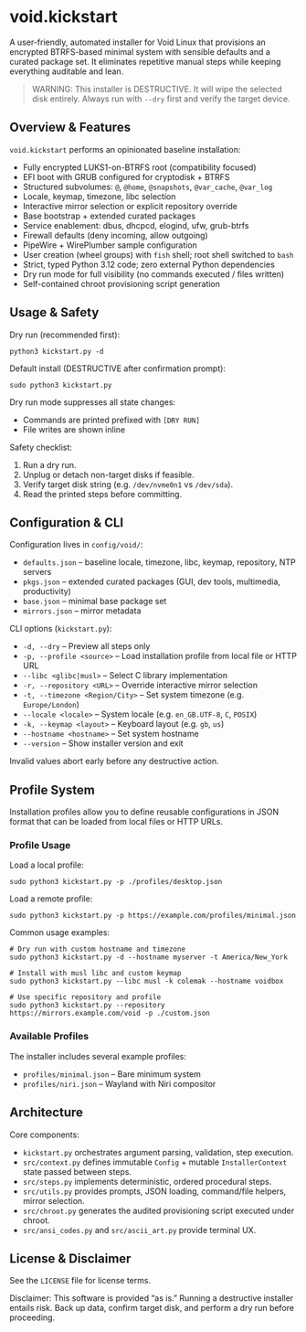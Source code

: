 # void.kickstart

A user-friendly, automated installer for Void Linux that provisions an encrypted BTRFS-based minimal system with sensible defaults and a curated package set. It eliminates repetitive manual steps while keeping everything auditable and lean.

> WARNING: This installer is DESTRUCTIVE. It will wipe the selected disk entirely. Always run with `--dry` first and verify the target device.

## Overview & Features

`void.kickstart` performs an opinionated baseline installation:

- Fully encrypted LUKS1-on-BTRFS root (compatibility focused)
- EFI boot with GRUB configured for cryptodisk + BTRFS
- Structured subvolumes: `@`, `@home`, `@snapshots`, `@var_cache`, `@var_log`
- Locale, keymap, timezone, libc selection
- Interactive mirror selection or explicit repository override
- Base bootstrap + extended curated packages
- Service enablement: dbus, dhcpcd, elogind, ufw, grub-btrfs
- Firewall defaults (deny incoming, allow outgoing)
- PipeWire + WirePlumber sample configuration
- User creation (wheel groups) with `fish` shell; root shell switched to `bash`
- Strict, typed Python 3.12 code; zero external Python dependencies
- Dry run mode for full visibility (no commands executed / files written)
- Self-contained chroot provisioning script generation

## Usage & Safety

Dry run (recommended first):
```
python3 kickstart.py -d
```

Default install (DESTRUCTIVE after confirmation prompt):
```
sudo python3 kickstart.py
```

Dry run mode suppresses all state changes:
- Commands are printed prefixed with `[DRY RUN]`
- File writes are shown inline

Safety checklist:
1. Run a dry run.
2. Unplug or detach non-target disks if feasible.
3. Verify target disk string (e.g. `/dev/nvme0n1` vs `/dev/sda`).
4. Read the printed steps before committing.

## Configuration & CLI

Configuration lives in `config/void/`:
- `defaults.json` – baseline locale, timezone, libc, keymap, repository, NTP servers
- `pkgs.json` – extended curated packages (GUI, dev tools, multimedia, productivity)
- `base.json` – minimal base package set
- `mirrors.json` – mirror metadata

CLI options (`kickstart.py`):
- `-d, --dry` – Preview all steps only
- `-p, --profile <source>` – Load installation profile from local file or HTTP URL
- `--libc <glibc|musl>` – Select C library implementation
- `-r, --repository <URL>` – Override interactive mirror selection
- `-t, --timezone <Region/City>` – Set system timezone (e.g. `Europe/London`)
- `--locale <locale>` – System locale (e.g. `en_GB.UTF-8`, `C`, `POSIX`)
- `-k, --keymap <layout>` – Keyboard layout (e.g. `gb`, `us`)
- `--hostname <hostname>` – Set system hostname
- `--version` – Show installer version and exit

Invalid values abort early before any destructive action.

## Profile System

Installation profiles allow you to define reusable configurations in JSON format that can be loaded from local files or HTTP URLs.

### Profile Usage

Load a local profile:
```
sudo python3 kickstart.py -p ./profiles/desktop.json
```

Load a remote profile:
```
sudo python3 kickstart.py -p https://example.com/profiles/minimal.json
```

Common usage examples:
```
# Dry run with custom hostname and timezone
sudo python3 kickstart.py -d --hostname myserver -t America/New_York

# Install with musl libc and custom keymap
sudo python3 kickstart.py --libc musl -k colemak --hostname voidbox

# Use specific repository and profile
sudo python3 kickstart.py --repository https://mirrors.example.com/void -p ./custom.json
```

### Available Profiles

The installer includes several example profiles:
- `profiles/minimal.json` – Bare minimum system
- `profiles/niri.json` – Wayland with Niri compositor

## Architecture

Core components:
- `kickstart.py` orchestrates argument parsing, validation, step execution.
- `src/context.py` defines immutable `Config` + mutable `InstallerContext` state passed between steps.
- `src/steps.py` implements deterministic, ordered procedural steps.
- `src/utils.py` provides prompts, JSON loading, command/file helpers, mirror selection.
- `src/chroot.py` generates the audited provisioning script executed under chroot.
- `src/ansi_codes.py` and `src/ascii_art.py` provide terminal UX.

## License & Disclaimer

See the `LICENSE` file for license terms.

Disclaimer: This software is provided “as is.” Running a destructive installer entails risk. Back up data, confirm target disk, and perform a dry run before proceeding.
